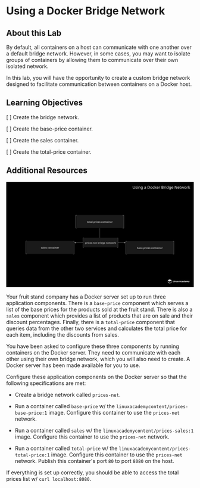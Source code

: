 # Using a Docker Bridge Network

## About this Lab

By default, all containers on a host can communicate with one another over a default bridge network. However, in some cases, you may want to isolate groups of containers by allowing them to communicate over their own isolated network.

In this lab, you will have the opportunity to create a custom bridge network designed to facilitate communication between containers on a Docker host.

## Learning Objectives

[ ] Create the bridge network.

[ ] Create the base-price container.

[ ] Create the sales container.

[ ] Create the total-price container.

## Additional Resources

![Fig. 1 Using a Docker Bridge Network](../../../../../img/networking/network-drivers/bridge-network/using-bridge-network.demo/diag01.png)

Your fruit stand company has a Docker server set up to run three application components. There is a `base-price` component which serves a list of the base prices for the products sold at the fruit stand. There is also a `sales` component which provides a list of products that are on sale and their discount percentages. Finally, there is a `total-price` component that queries data from the other two services and calculates the total price for each item, including the discounts from sales.

You have been asked to configure these three components by running containers on the Docker server. They need to communicate with each other using their own bridge network, which you will also need to create. A Docker server has been made available for you to use.

Configure these application components on the Docker server so that the following specifications are met:

* Create a bridge network called `prices-net`.

* Run a container called `base-price` w/ the `linuxacademycontent/prices-base-price:1` image. Configure this container to use the `prices-net` network.

* Run a container called `sales` w/ the `linuxacademycontent/prices-sales:1` image. Configure this container to use the `prices-net` network.

* Run a container called `total-price` w/ the `linuxacademycontent/prices-total-price:1` image. Configure this container to use the `prices-net` network. Publish this container's port `80` to port `8080` on the host.

If everything is set up correctly, you should be able to access the total prices list w/ `curl localhost:8080`.

